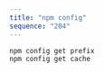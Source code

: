 ```yaml
---
title: "npm config"
sequence: "204"
---
```


```text
npm config get prefix
npm config get cache
```




